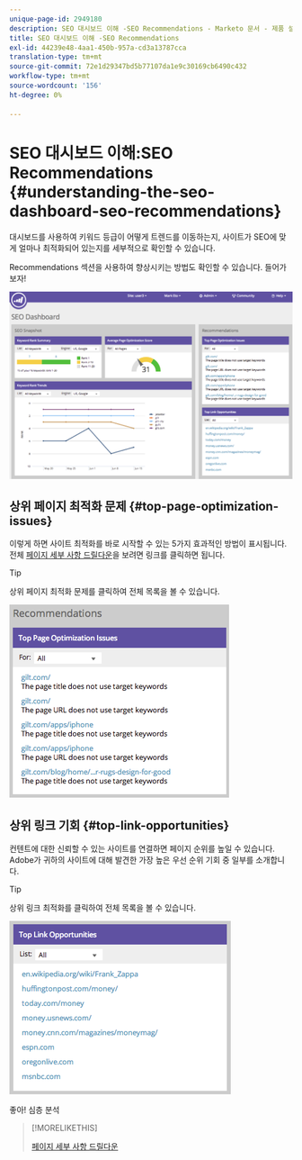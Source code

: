 ```yaml
---
unique-page-id: 2949180
description: SEO 대시보드 이해 -SEO Recommendations - Marketo 문서 - 제품 설명서
title: SEO 대시보드 이해 -SEO Recommendations
exl-id: 44239e48-4aa1-450b-957a-cd3a13787cca
translation-type: tm+mt
source-git-commit: 72e1d29347bd5b77107da1e9c30169cb6490c432
workflow-type: tm+mt
source-wordcount: '156'
ht-degree: 0%

---
```


# SEO 대시보드 이해:SEO Recommendations {#understanding-the-seo-dashboard-seo-recommendations}

대시보드를 사용하여 키워드 등급이 어떻게 트렌드를 이동하는지, 사이트가 SEO에 맞게 얼마나 최적화되어 있는지를 세부적으로 확인할 수 있습니다.

Recommendations 섹션을 사용하여 향상시키는 방법도 확인할 수 있습니다. 들어가 보자!

![](assets/image2014-9-17-21-3a39-3a57.png)

## 상위 페이지 최적화 문제 {#top-page-optimization-issues}

이렇게 하면 사이트 최적화를 바로 시작할 수 있는 5가지 효과적인 방법이 표시됩니다. 전체 [페이지 세부 사항 드릴다운](/help/marketo/product-docs/additional-apps/seo/pages/seo-using-the-page-detail-drill-down.md)을 보려면 링크를 클릭하면 됩니다.

>[!TIP]
>
>상위 페이지 최적화 문제를 클릭하여 전체 목록을 볼 수 있습니다.

![](assets/image2014-9-17-21-3a40-3a52.png)

## 상위 링크 기회 {#top-link-opportunities}

컨텐트에 대한 신뢰할 수 있는 사이트를 연결하면 페이지 순위를 높일 수 있습니다. Adobe가 귀하의 사이트에 대해 발견한 가장 높은 우선 순위 기회 중 일부를 소개합니다.

>[!TIP]
>
>상위 링크 최적화를 클릭하여 전체 목록을 볼 수 있습니다.

![](assets/image2014-9-17-21-3a41-3a17.png)

좋아! 심층 분석

>[!MORELIKETHIS]
>
>[페이지 세부 사항 드릴다운](../../../../product-docs/additional-apps/seo/pages/seo-using-the-page-detail-drill-down.md)
